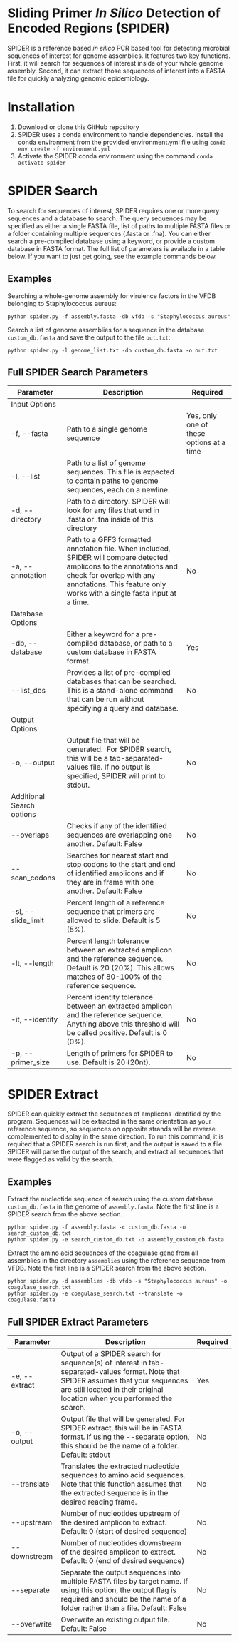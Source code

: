 # Sliding Primer *In Silico* Detection of Encoded Regions (SPIDER)
SPIDER is a reference based *in silico* PCR based tool for detecting microbial sequences 
of interest for genome assemblies. It features two key functions. First, it will search 
for sequences of interest inside of your whole genome assembly. Second, it can extract
those sequences of interest into a FASTA file for quickly analyzing genomic epidemiology.

# Installation
1. Download or clone this GitHub repository
2. SPIDER uses a conda environment to handle dependencies. Install the conda environment 
from the provided environment.yml file using `conda env create -f environment.yml`
3. Activate the SPIDER conda environment using the command `conda activate spider`

# SPIDER Search
To search for sequences of interest, SPIDER requires one or more query sequences and a 
database to search. The query sequences may be specified as either a single FASTA file,
list of paths to multiple FASTA files or a folder containing multiple sequences (.fasta or .fna).
You can either search a pre-compiled database using a keyword, or provide a custom database
in FASTA format. The full list of parameters is available in a table below. If you want to 
just get going, see the example commands below.

## Examples
Searching a whole-genome assembly for virulence factors in the VFDB belonging to Staphylococcus aureus:

`python spider.py -f assembly.fasta -db vfdb -s "Staphylococcus aureus"`

Search a list of genome assemblies for a sequence in the database `custom_db.fasta` and save the output to the file `out.txt`:

`python spider.py -l genome_list.txt -db custom_db.fasta -o out.txt`

## Full SPIDER Search Parameters
| Parameter | Description | Required |
| - | - | - |
| Input Options |
| -f, --fasta | Path to a single genome sequence | Yes, only one of these options at a time |
| -l, --list | Path to a list of genome sequences. This file is expected to contain paths to genome sequences, each on a newline. |
| -d, --directory | Path to a directory. SPIDER will look for any files that end in .fasta or .fna inside of this directory |
| -a, --annotation | Path to a GFF3 formatted annotation file. When included, SPIDER will compare detected amplicons to the annotations and check for overlap with any annotations. This feature only works with a single fasta input at a time. | No |
| Database Options |
| -db, --database | Either a keyword for a pre-compiled database, or path to a custom database in FASTA format.| Yes |
| --list_dbs | Provides a list of pre-compiled databases that can be searched. This is a stand-alone command that can be run without specifying a query and database. | No |
| Output Options |
| -o, --output | Output file that will be generated.  For SPIDER search, this will be a tab-separated-values file. If no output is specified, SPIDER will print to stdout. | No |
| Additional Search options |
| --overlaps | Checks if any of the identified sequences are overlapping one another. Default: False | No |
| --scan_codons | Searches for nearest start and stop codons to the start and end of identified amplicons and if they are in frame with one another. Default: False | No |
| -sl, --slide_limit | Percent length of a reference sequence that primers are allowed to slide. Default is 5 (5%). | No |
| -lt, --length | Percent length tolerance between an extracted amplicon and the reference sequence. Default is 20 (20%). This allows matches of 80-100% of the reference sequence. | No |
| -it, --identity | Percent identity tolerance between an extracted amplicon and the reference sequence. Anything above this threshold will be called positive. Default is 0 (0%). | No |
| -p, --primer_size | Length of primers for SPIDER to use. Default is 20 (20nt). | No |

# SPIDER Extract
SPIDER can quickly extract the sequences of amplicons identified by the program. Sequences
will be extracted in the same orientation as your reference sequence, so sequences on 
opposite strands will be reverse complemented to display in the same direction.
To run this command, it is requited that a SPIDER search is run first, and the output is
saved to a file. SPIDER will parse the output of the search, and extract all sequences
that were flagged as valid by the search.

## Examples

Extract the nucleotide sequence of search using the custom database `custom_db.fasta` in 
the genome of `assembly.fasta`. Note the first line is a SPIDER search from the above section.

```
python spider.py -f assembly.fasta -c custom_db.fasta -o search_custom_db.txt
python spider.py -e search_custom_db.txt -o assembly_custom_db.fasta
```

Extract the amino acid sequences of the coagulase gene from all assemblies in the directory 
`assemblies` using the reference sequence from VFDB. Note the first line is a SPIDER search 
from the above section.

```
python spider.py -d assemblies -db vfdb -s "Staphylococcus aureus" -o coagulase_search.txt
python spider.py -e coagulase_search.txt --translate -o coagulase.fasta
```

## Full SPIDER Extract Parameters
| Parameter | Description | Required |
| - | - | - |
| -e, --extract | Output of a SPIDER search for sequence(s) of interest in tab-separated-values format. Note that SPIDER assumes that your sequences are still located in their original location when you performed the search. | Yes |
| -o, --output | Output file that will be generated. For SPIDER extract, this will be in FASTA format. If using the --separate option, this should be the name of a folder. Default: stdout | No |
| --translate | Translates the extracted nucleotide sequences to amino acid sequences. Note that this function assumes that the extracted sequence is in the desired reading frame. | No |
| --upstream | Number of nucleotides upstream of the desired amplicon to extract. Default: 0 (start of desired sequence) | No |
| --downstream | Number of nucleotides downstream of the desired amplicon to extract. Default: 0 (end of desired sequence) | No |
| --separate | Separate the output sequences into multiple FASTA files by target name. If using this option, the output flag is required and should be the name of a folder rather than a file. Default: False | No |
| --overwrite | Overwrite an existing output file. Default: False | No |

